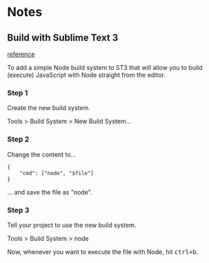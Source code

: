 # Notes

## Build with Sublime Text 3

[reference](http://sublime-text-unofficial-documentation.readthedocs.org/en/latest/reference/build_systems.html)

To add a simple Node build system to ST3 that will allow you to build (execute) JavaScript with Node straight from the editor.

### Step 1

Create the new build system.

Tools > Build System > New Build System...

### Step 2

Change the content to...

    {
        "cmd": ["node", "$file"]
    }

... and save the file as "node".

### Step 3

Tell your project to use the new build system.

Tools > Build System > node

Now, whenever you want to execute the file with Node, hit <kbd>ctrl+b</kbd>.